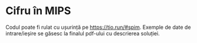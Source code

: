 # Cifru în MIPS
Codul poate fi rulat cu ușurință pe https://tio.run/#spim.
Exemple de date de intrare/ieșire se găsesc la finalul pdf-ului cu descrierea soluției.
